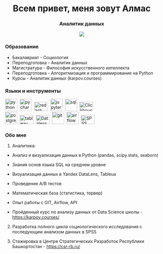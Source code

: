 <div id="header" align="center">
    <h1> Всем привет, меня зовут Алмас</h1>
    <h3> Аналитик данных </h3>
</div>

<div id="socials" align="center">
    <a href="https://t.me/kirgiz_kaysak">
        <img src="https://img.shields.io/badge/Telegram-2CA5E0?style=for-the-badge&logo=telegram&logoColor=white"/>
    </a>
</div>

### Образование
* Бакалавриат - Социология
* Переподготовка - Аналитик данных
* Магистратура - Философия искусственного интеллекта
* Переподготовка - Алгоритмизация и программирование на Python
* Курсы - Аналитик данных (karpov.courses)

### Языки и инструменты

<img src="https://cdn.jsdelivr.net/gh/devicons/devicon@latest/icons/python/python-plain-wordmark.svg" 
title="python" width="40" height="40" />&nbsp;
<img src="https://cdn.jsdelivr.net/gh/devicons/devicon@latest/icons/pycharm/pycharm-original.svg"
title="pycharm" width="40" height="40" />&nbsp;
<img src="https://img.shields.io/badge/redash-yellow"
title="redash" width="45" height="30" />&nbsp; 
<img src="https://cdn.jsdelivr.net/gh/devicons/devicon@latest/icons/jupyter/jupyter-original-wordmark.svg"
title="jupyter" width="40" height="40" />&nbsp;
<img src="https://cdn.jsdelivr.net/gh/devicons/devicon@latest/icons/azuresqldatabase/azuresqldatabase-original.svg"
title="sql" width="40" height="40" />&nbsp;
<img src="https://img.shields.io/badge/ClickHouse-yellow"
title="Clickhouse" width="45" height="30" />&nbsp;   
<img src="https://cdn.jsdelivr.net/gh/devicons/devicon@latest/icons/postgresql/postgresql-plain-wordmark.svg" 
title="postgresql" width="40" height="40" />&nbsp;
<img src="https://img.shields.io/badge/tableau-blue"
title="tableau" width="45" height="30" />&nbsp; 
<img src="https://img.shields.io/badge/DataLens-blue"
title="Datalens" width="45" height="30" />&nbsp; 
<img src="https://cdn.jsdelivr.net/gh/devicons/devicon@latest/icons/git/git-original-wordmark.svg"
title="git" width="40" height="40" />&nbsp;
<img src="https://cdn.jsdelivr.net/gh/devicons/devicon@latest/icons/apacheairflow/apacheairflow-original-wordmark.svg"
title="airflow" width="40" height="40" />&nbsp;
<img src="https://img.shields.io/badge/SPSS-blue"
title="SPSS" width="45" height="30" />&nbsp;   

### Обо мне
1. Аналитика: 
- Анализ и визуализация данных в Python (pandas, scipy.stats, seaborn)
- Знания основ языка SQL на среднем уровне 
- Визуализация данных в Yandex DataLens, Tableua
- Проведение A/B тестов
- Математическая база (статистика, тервер)
- Опыт работы с GIT, Airflow, API

- Пройденный курс по анализу данных от Data Science школы - https://karpov.courses/

2. Разработка полного цикла социологического исследования с последующим анализом данных в SPSS

3. Стажировка в Центре Стратегических Разработок Республики Башкортостан -
https://csr-rb.ru/

             
        

          

          
          
          
